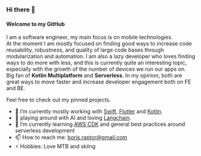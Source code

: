 ### Hi there 👋
#### Welcome to my GitHub

I am a software engineer, my main focus is on mobile technologies.
<br>At the moment I am mostly focused on finding good ways to increase code reusability, robustness, and quality of large code bases through modularization and automation. I am also a lazy developer who loves finding ways to do more with less, and this is currently quite an interesting topic, especially with the growth of the number of devices we run our apps on.
<br>Big fan of **Kotlin Multiplatform** and **Serverless**. In my opinion, both are great ways to move faster and increase developer engagement both on FE and BE.

Feel free to check out my pinned projects.

- 🔭 I’m currently mostly working with [Swift](https://www.swift.org), [Flutter](https://flutter.dev) and [Kotlin](https://kotlinlang.org).
- 🤖 playing around with AI and loving [Langchain](https://www.langchain.com).
- 🌱 I’m currently learning [AWS CDK](https://aws.amazon.com/cdk/) and general best practices around serverless development
- 📫 How to reach me: boris.raptor@gmail.com
- ⚡ Hobbies: Love MTB and skiing
